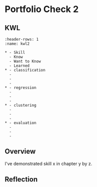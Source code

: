 # Portfolio Check 2

## KWL

<!-- complete the first three columns when instructed; complete the learned column in your portfolio submission -->
```{list-table} Portfolio 2 KWL Chart
:header-rows: 1
:name: kwl2

* - Skill
  - Know
  - Want to Know
  - Learned
* - classification
  -
  -
  -
* - regression
  -
  -
  -
* - clustering
  -
  -
  -
* - evaluation
  -
  -
  -
```


## Overview

<!-- write sentences like this for each skill you want assessed (of those eligible for this check) -->
I've demonstrated skill x in chapter y by z.


## Reflection

<!-- write a few sentences about any challenges you had -->



<!-- write a few sentences on what was most/least interesting -->
